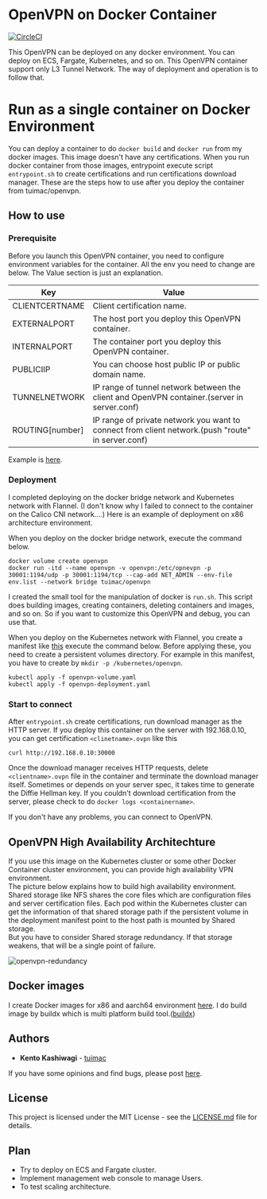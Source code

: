 # OpenVPN on Docker Container
[env.list]: <https://github.com/tuimac/openvpn/blob/master/builds/env.list>
[manifests]: <https://github.com/tuimac/openvpn/tree/master/kubernetes>
[![CircleCI](https://circleci.com/gh/tuimac/openvpn.svg?style=shield)](https://circleci.com/gh/tuimac/openvpn)

This OpenVPN can be deployed on any docker environment.
You can deploy on ECS, Fargate, Kubernetes, and so on.
This OpenVPN container support only L3 Tunnel Network.
The way of deployment and operation is to follow that.

# Run as a single container on Docker Environment
You can deploy a container to do `docker build` and `docker run` from my docker images.
This image doesn't have any certifications.
When you run docker container from those images,
entrypoint execute script `entrypoint.sh` to create certifications and run certifications download manager.
These are the steps how to use after you deploy the container from tuimac/openvpn.

## How to use

### Prerequisite
Before you launch this OpenVPN container, you need to configure environment variables for the container.
All the env you need to change are below. The Value section is just an explanation.

| Key | Value |
| ----- | ----- |
| CLIENTCERTNAME | Client certification name. |
| EXTERNALPORT | The host port you deploy this OpenVPN container. |
| INTERNALPORT | The container port you deploy this OpenVPN container. |
| PUBLICIIP | You can choose host public IP or public domain name. |
| TUNNELNETWORK | IP range of tunnel network between the client and OpenVPN container.(server in server.conf) |
| ROUTING[number] | IP range of private network you want to connect from client network.(push "route" in server.conf) |

Example is [here][env.list].

### Deployment
I completed deploying on the docker bridge network and Kubernetes network with Flannel.
(I don't know why I failed to connect to the container on the Calico CNI network....)
Here is an example of deployment on x86 architecture environment.

When you deploy on the docker bridge network, execute the command below.
```
docker volume create openvpn
docker run -itd --name openvpn -v openvpn:/etc/opnevpn -p 30001:1194/udp -p 30001:1194/tcp --cap-add NET_ADMIN --env-file env.list --network bridge tuimac/openvpn
```
I created the small tool for the manipulation of docker is `run.sh`.
This script does building images, creating containers, deleting containers and images, and so on.
So if you want to customize this OpenVPN and debug, you can use that.

When you deploy on the Kubernetes network with Flannel, you create a manifest like [this][manifests] execute the command below.
Before applying these, you need to create a persistent volumes directory. For example in this manifest, you have to create
by `mkdir -p /kubernetes/openvpn`.
```
kubectl apply -f openvpn-volume.yaml
kubectl apply -f openvpn-deployment.yaml
```

### Start to connect
After `entrypoint.sh` create certifications, run download manager as the HTTP server.
If you deploy this container on the server with 192.168.0.10,
you can get certification `<clinetname>.ovpn` like this
```
curl http://192.168.0.10:30000
```
Once the download manager receives HTTP requests,
delete `<clientname>.ovpn` file in the container and terminate the download manager itself.
Sometimes or depends on your server spec, it takes time to generate the Diffie Hellman key.
If you couldn't download certification from the server, please check to do `docker logs <containername>`.

If you don't have any problems, you can connect to OpenVPN.

## OpenVPN High Availability Architechture
If you use this image on the Kubernetes cluster or some other Docker Container cluster environment, you can provide high availability VPN environment. <br>
The picture below explains how to build high availability environment. Shared storage like NFS shares the core files which are configuration files and server certification files. Each pod within the Kubernetes cluster can get the information of that shared storage path if the persistent volume in the deployment manifest point to the host path is mounted by Shared storage.<br>
But you have to consider Shared storage redundancy. If that storage weakens, that will be a single point of failure.

![openvpn-redundancy](https://user-images.githubusercontent.com/18078024/111646279-db1a0000-8844-11eb-8939-c446587a4ca1.png)

## Docker images
I create Docker images for x86 and aarch64 environment [here](https://hub.docker.com/repository/docker/tuimac/openvpn).
I do build image by buildx which is multi platform build tool.([buildx](https://github.com/docker/buildx))

## Authors

* **Kento Kashiwagi** - [tuimac](https://github.com/tuimac)

If you have some opinions and find bugs, please post [here](https://github.com/tuimac/openvpn/issues).

## License

This project is licensed under the MIT License - see the [LICENSE.md](LICENSE.md) file for details.

## Plan

- Try to deploy on ECS and Fargate cluster.
- Implement management web console to manage Users.
- To test scaling architecture.
